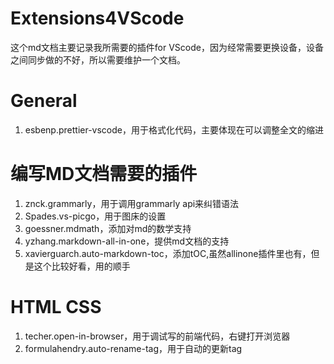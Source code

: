 # Extensions4VScode
这个md文档主要记录我所需要的插件for VScode，因为经常需要更换设备，设备之间同步做的不好，所以需要维护一个文档。

# General
1. esbenp.prettier-vscode，用于格式化代码，主要体现在可以调整全文的缩进

# 编写MD文档需要的插件
1. znck.grammarly，用于调用grammarly api来纠错语法
2. Spades.vs-picgo，用于图床的设置
3. goessner.mdmath，添加对md的数学支持
4. yzhang.markdown-all-in-one，提供md文档的支持
5. xavierguarch.auto-markdown-toc，添加tOC,虽然allinone插件里也有，但是这个比较好看，用的顺手


# HTML CSS
1. techer.open-in-browser，用于调试写的前端代码，右键打开浏览器
2. formulahendry.auto-rename-tag，用于自动的更新tag